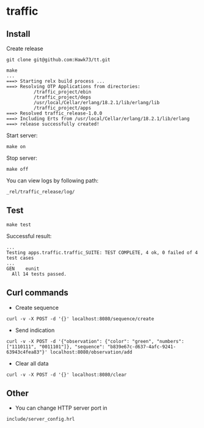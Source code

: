 traffic
=========

## Install

Create release

```
git clone git@github.com:Hawk73/tt.git

make
...
===> Starting relx build process ...
===> Resolving OTP Applications from directories:
          /traffic_project/ebin
          /traffic_project/deps
          /usr/local/Cellar/erlang/18.2.1/lib/erlang/lib
          /traffic_project/apps
===> Resolved traffic_release-1.0.0
===> Including Erts from /usr/local/Cellar/erlang/18.2.1/lib/erlang
===> release successfully created!

```

Start server:
```
make on
```
Stop server:
```
make off
```

You can view logs by following path:
```
_rel/traffic_release/log/
```


## Test

```
make test
```
Successful result:

```
...
Testing apps.traffic.traffic_SUITE: TEST COMPLETE, 4 ok, 0 failed of 4 test cases
...
GEN    eunit
  All 14 tests passed.
```

## Curl commands

- Create sequence
```
curl -v -X POST -d '{}' localhost:8080/sequence/create
```
- Send indication
```
curl -v -X POST -d '{"observation": {"color": "green", "numbers": ["1110111", "0011101"]}, "sequence": "b839e67c-d637-4afc-9241-63943c4fea83"}' localhost:8080/observation/add
```
- Clear all data
```
curl -v -X POST -d '{}' localhost:8080/clear
```

## Other

- You can change HTTP server port in
```
include/server_config.hrl
```
